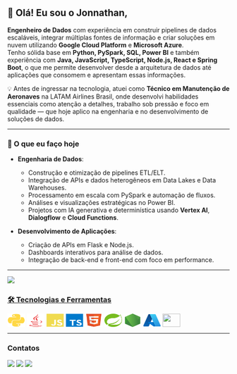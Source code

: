 ## 👋 Olá! Eu sou o Jonnathan,  

**Engenheiro de Dados** com experiência em construir pipelines de dados escaláveis, integrar múltiplas fontes de informação e criar soluções em nuvem utilizando **Google Cloud Platform** e **Microsoft Azure**.  
Tenho sólida base em **Python, PySpark, SQL, Power BI** e também experiência com **Java, JavaScript, TypeScript, Node.js, React e Spring Boot**, o que me permite desenvolver desde a arquitetura de dados até aplicações que consomem e apresentam essas informações.  

💡 Antes de ingressar na tecnologia, atuei como **Técnico em Manutenção de Aeronaves** na LATAM Airlines Brasil, onde desenvolvi habilidades essenciais como atenção a detalhes, trabalho sob pressão e foco em qualidade — que hoje aplico na engenharia e no desenvolvimento de soluções de dados.  

---

### 🚀 O que eu faço hoje  
- **Engenharia de Dados**:  
  - Construção e otimização de pipelines ETL/ELT.  
  - Integração de APIs e dados heterogêneos em Data Lakes e Data Warehouses.  
  - Processamento em escala com PySpark e automação de fluxos.  
  - Análises e visualizações estratégicas no Power BI.  
  - Projetos com IA generativa e determinística usando **Vertex AI**, **Dialogflow** e **Cloud Functions**.  

- **Desenvolvimento de Aplicações**:  
  - Criação de APIs em Flask e Node.js.  
  - Dashboards interativos para análise de dados.  
  - Integração de back-end e front-end com foco em performance.  

---
 
 <div align="left">
  <a href="https://github.com/jonnathancosta">
  <img height="220em" src="https://github-readme-stats.vercel.app/api?username=jonnathancosta&show_icons=true&theme=gotham&include_all_commits=true&count_private=true"/>
 </div>
  
 ### 🛠 Tecnologias e Ferramentas

 
<a> <img align="center" height="30" width="40" src="https://raw.githubusercontent.com/devicons/devicon/master/icons/python/python-plain.svg"> <img align="center" height="30" width="40" src="https://raw.githubusercontent.com/devicons/devicon/master/icons/java/java-plain.svg"> <img align="center" height="30" width="40" src="https://raw.githubusercontent.com/devicons/devicon/master/icons/javascript/javascript-plain.svg"> <img align="center" height="30" width="40" src="https://raw.githubusercontent.com/devicons/devicon/master/icons/typescript/typescript-plain.svg"> <img align="center" height="30" width="40" src="https://raw.githubusercontent.com/devicons/devicon/master/icons/html5/html5-original.svg"> <img align="center" align="center" height="30" width="40" src="https://raw.githubusercontent.com/devicons/devicon/master/icons/spring/spring-original.svg"> <img align="center" height="30" width="40" src="https://raw.githubusercontent.com/devicons/devicon/master/icons/nodejs/nodejs-original.svg"> <img align="center" height="30" width="40" src="https://raw.githubusercontent.com/devicons/devicon/master/icons/azure/azure-original.svg"> <img align="center" height="30" width="40" src="https://www.vectorlogo.zone/logos/google_cloud/google_cloud-icon.svg"> </a>
 
----
### Contatos 

<a href="https://www.linkedin.com/in/jonnathan-costa-362956198/" target="_blank"><img src="https://img.shields.io/badge/-LinkedIn-blue?style=for-the-badge&logo=Linkedin&logoColor=white" target="_blank"></a>
<a href="https://wa.me/5511986142310" target="_blank"><img src="https://img.shields.io/badge/-WhatsApp-25D366?style=for-the-badge&logo=whatsapp&logoColor=white" target="_blank"></a>
<a href="mailto:jonnathan.costa@outlook.com" target="_blank"><img src="https://img.shields.io/badge/Microsoft_Outlook-0078D4?style=for-the-badge&logo=microsoft-outlook&logoColor=white" target="_blank"></a>

  






